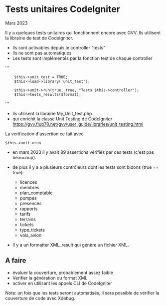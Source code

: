 # Tests unitaires CodeIgniter

Mars 2023

Il y a quelques tests unitaires qui fonctionnent encore avec GVV. Ils utilisent la librairie de test de CodeIgniter.

* Ils sont activables depuis le controller "tests"
* Ils ne sont pas automatiques
* Les tests sont implémentés par la fonction test de chaque controller

'''

        $this->unit_test = TRUE;
        $this->load->library('unit_test');

        $this->unit->run(true, true, "Tests $this->controller");
        $this->tests_results($format);
'''

* Ils utilisent la librairie My_Unit_test.php
* qui enrichit la classe Unit Testing de CodeIgniter https://gvv.flub78.net/gvv/user_guide/libraries/unit_testing.html 

La verification d'assertion ce fait avec

	$this->unit->run

* en mars 2023 il y avait 89 assertions vérifiés par ces tests (c'est pas beaucoup).

* de plus il y a a plusieurs contrôleurs dont les tests sont bidons (true == true):
  * licences
  * membres
  * plan_comptable
  * pompes
  * presences
  * rapports
  * tarifs
  * terrains
  * tickets
  * type_tickets
  * vols_avion

* Il y a un formatter XML_result qui génère un fichier XML. 

## A faire

* évaluer la couverture, probablement assez faible
* Verifier la génération du format XML
* activer en utilisant les appels CLI de CodeIgniter

Note: un fois que les tests seront automatisés, il sera possible de vérifier la couverture de code avec Xdebug.
